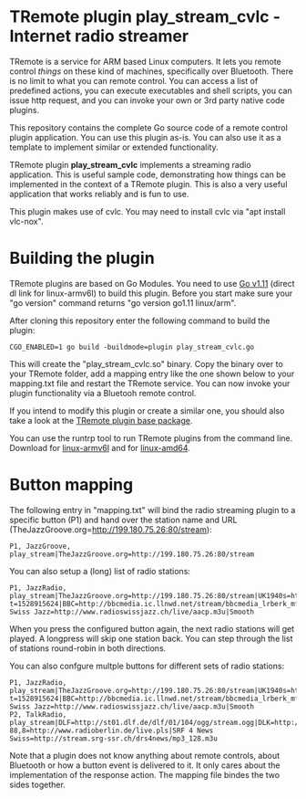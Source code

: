 # TRemote plugin play_stream_cvlc - Internet radio streamer

TRemote is a service for ARM based Linux computers. It lets you remote control *things* on these kind of machines, specifically over Bluetooth. There is no limit to what you can remote control. You can access a list of predefined actions, you can execute executables and shell scripts, you can issue http request, and you can invoke your own or 3rd party native code plugins.

This repository contains the complete Go source code of a remote control plugin application. You can use this plugin as-is. You can also use it as a template to implement similar or extended functionality.

TRemote plugin **play_stream_cvlc** implements a streaming radio application.
This is useful sample code, demonstrating how things can be implemented in the 
context of a TRemote plugin. This is also a very useful application 
that works reliably and is fun to use.

This plugin makes use of cvlc. You may need to install cvlc via "apt install vlc-nox".


# Building the plugin

TRemote plugins are based on Go Modules. You need to use [Go v1.11](https://dl.google.com/go/go1.11.linux-armv6l.tar.gz) (direct dl link for linux-armv6l) to build this plugin. Before you start make sure your "go version" command returns "go version go1.11 linux/arm".

After cloning this repository enter the following command to build the plugin:

```
CGO_ENABLED=1 go build -buildmode=plugin play_stream_cvlc.go
```
This will create the "play_stream_cvlc.so" binary. Copy the binary over to your TRemote folder, add a mapping entry like the one shown below to your mapping.txt file and restart the TRemote service. You can now invoke your plugin functionality via a Bluetooh remote control.

If you intend to modify this plugin or create a similar one, you should also take a look at the [TRemote plugin base package](https://github.com/mehrvarz/tremote_plugin).

You can use the runtrp tool to run TRemote plugins from the command line. Download for [linux-armv6l](https://github.com/mehrvarz/tremote_plugin/tree/master/bin.linux.ARM6) and for [linux-amd64](https://github.com/mehrvarz/tremote_plugin/tree/master/bin.linux.AMD64).


# Button mapping

The following entry in "mapping.txt" will bind the radio streaming plugin to a specific button (P1) and hand over the station name and URL (TheJazzGroove.org=http://199.180.75.26:80/stream):


```
P1, JazzGroove, play_stream|TheJazzGroove.org=http://199.180.75.26:80/stream
```

You can also setup a (long) list of radio stations:

```
P1, JazzRadio, play_stream|TheJazzGroove.org=http://199.180.75.26:80/stream|UK1940s=http://1940sradio1.co.uk:8100/1|Secklow105.5=http://31.25.191.64:8000/;?t=1528915624|BBC=http://bbcmedia.ic.llnwd.net/stream/bbcmedia_lrberk_mf_p|Radio Swiss Jazz=http://www.radioswissjazz.ch/live/aacp.m3u|Smooth
```

When you press the configured button again, the next radio stations will get played. A longpress will skip one station back.
You can step through the list of stations round-robin in both directions.

You can also confgure multple buttons for different sets of radio stations:

```
P1, JazzRadio, play_stream|TheJazzGroove.org=http://199.180.75.26:80/stream|UK1940s=http://1940sradio1.co.uk:8100/1|Secklow105.5=http://31.25.191.64:8000/;?t=1528915624|BBC=http://bbcmedia.ic.llnwd.net/stream/bbcmedia_lrberk_mf_p|Radio Swiss Jazz=http://www.radioswissjazz.ch/live/aacp.m3u|Smooth
P2, TalkRadio, play_stream|DLF=http://st01.dlf.de/dlf/01/104/ogg/stream.ogg|DLK=http://st02.dlf.de/dlf/02/104/ogg/stream.ogg|RadioBERLIN 88,8=http://www.radioberlin.de/live.pls|SRF 4 News Swiss=http://stream.srg-ssr.ch/drs4news/mp3_128.m3u
```

Note that a plugin does not know anything about remote controls, about Bluetooth or how a button event is delivered to it. It only cares about the implementation of the response action. The mapping file bindes the two sides together.


